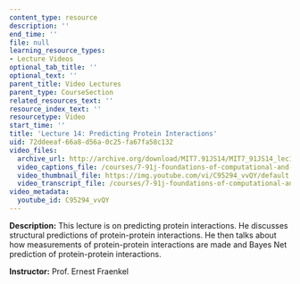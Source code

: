 ```yaml
---
content_type: resource
description: ''
end_time: ''
file: null
learning_resource_types:
- Lecture Videos
optional_tab_title: ''
optional_text: ''
parent_title: Video Lectures
parent_type: CourseSection
related_resources_text: ''
resource_index_text: ''
resourcetype: Video
start_time: ''
title: 'Lecture 14: Predicting Protein Interactions'
uid: 72ddeeaf-66a8-d56a-0c25-fa67fa58c132
video_files:
  archive_url: http://archive.org/download/MIT7.91JS14/MIT7_91JS14_lec14_300k.mp4
  video_captions_file: /courses/7-91j-foundations-of-computational-and-systems-biology-spring-2014/2ddf8cedb21f57f39d96d50442b2c1ce_C95294_vvQY.vtt
  video_thumbnail_file: https://img.youtube.com/vi/C95294_vvQY/default.jpg
  video_transcript_file: /courses/7-91j-foundations-of-computational-and-systems-biology-spring-2014/f3f10cd44ea9b0da91816ae3215b8bb6_C95294_vvQY.pdf
video_metadata:
  youtube_id: C95294_vvQY
---
```


**Description:** This lecture is on predicting protein interactions. He discusses structural predictions of protein-protein interactions. He then talks about how measurements of protein-protein interactions are made and Bayes Net prediction of protein-protein interactions.

**Instructor:** Prof. Ernest Fraenkel